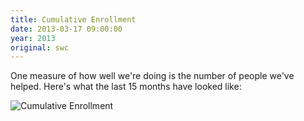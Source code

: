```yaml
---
title: Cumulative Enrollment
date: 2013-03-17 09:00:00
year: 2013
original: swc
---
```

<p>One measure of how well we're doing is the number of people we've helped.  Here's what the last 15 months have looked like:</p>
<p><img src="{{'/files/2013/03/cumulative-enrollment.png' | relative_url}}" alt="Cumulative Enrollment" class="centered"></p>
